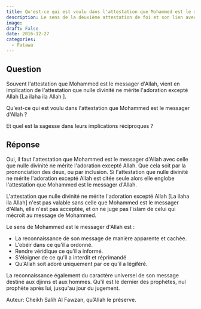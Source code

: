 ```yaml
---
title: Qu'est-ce qui est voulu dans l'attestation que Mohammed est le messager d'Allah ?
description: Le sens de la deuxième attestation de foi et son lien avec la première 
image: 
draft: False
date: 2016-12-27
categories: 
  - Fatawa
---
```



## Question

Souvent l'attestation que Mohammed est le messager d'Allah, vient en implication de l'attestation que nulle divinité ne mérite l'adoration excepté Allah [La ilaha ila Allah ].

Qu'est-ce qui est voulu dans l'attestation que Mohammed est le messager d'Allah ?

Et quel est la sagesse dans leurs implications réciproques ?

## Réponse

Oui, il faut l'attestation que Mohammed est le messager d'Allah avec celle que nulle divinité ne mérite l'adoration excepté Allah. Que cela soit par la prononciation des deux, ou par inclusion. Si l'attestation que nulle divinité ne mérite l'adoration excepté Allah est citée seule alors elle englobe l'attestation que Mohammed est le messager d'Allah.

L'attestation que nulle divinité ne mérite l'adoration excepté Allah [La ilaha ila Allah] n'est pas valable sans celle que Mohammed est le messager d'Allah, elle n'est pas acceptée, et on ne juge pas l'islam de celui qui mécroit au message de Mohammed.

Le sens de Mohammed est le messager d'Allah est :

- La reconnaissance de son message de manière apparente et cachée.
- L'obéir dans ce qu'il a ordonné.
- Rendre véridique ce qu'il a informé.
- S'éloigner de ce qu'il a interdit et réprimandé
- Qu'Allah soit adoré uniquement par ce qu'il a légiféré.

La reconnaissance également du caractère universel de son message destiné aux djinns et aux hommes. Qu'il est le dernier des prophètes, nul prophète après lui, jusqu'au jour du jugement.


Auteur: Cheikh Salih Al Fawzan, qu’Allah le préserve.